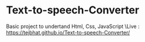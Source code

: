 # Text-to-speech-Converter
Basic project to undertand Html, Css, JavaScript 
\\Live : https://tejbhat.github.io/Text-to-speech-Converter/
